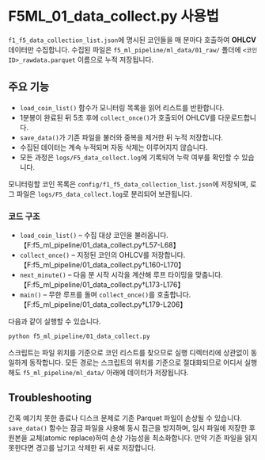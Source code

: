 # F5ML_01_data_collect.py 사용법

`f1_f5_data_collection_list.json`에 명시된 코인들을 매 분마다 호출하여
**OHLCV** 데이터만 수집합니다.
수집된 파일은 `f5_ml_pipeline/ml_data/01_raw/` 폴더에
`<코인ID>_rawdata.parquet` 이름으로 누적 저장됩니다.

## 주요 기능
- `load_coin_list()` 함수가 모니터링 목록을 읽어 리스트를 반환합니다.
- 1분봉이 완료된 뒤 5초 후에 `collect_once()`가 호출되어 OHLCV를 다운로드합니다.
- `save_data()`가 기존 파일을 불러와 중복을 제거한 뒤 누적 저장합니다.
- 수집된 데이터는 계속 누적되며 자동 삭제는 이루어지지 않습니다.
- 모든 과정은 `logs/F5_data_collect.log`에 기록되어 누락 여부를 확인할 수 있습니다.

모니터링할 코인 목록은 `config/f1_f5_data_collection_list.json`에 저장되며,
로그 파일은 `logs/F5_data_collect.log`로 분리되어 보관됩니다.

### 코드 구조
- `load_coin_list()` – 수집 대상 코인을 불러옵니다.【F:f5_ml_pipeline/01_data_collect.py†L57-L68】
- `collect_once()` – 지정된 코인의 OHLCV를 저장합니다.【F:f5_ml_pipeline/01_data_collect.py†L160-L170】
- `next_minute()` – 다음 분 시작 시각을 계산해 루프 타이밍을 맞춥니다.【F:f5_ml_pipeline/01_data_collect.py†L173-L176】
- `main()` – 무한 루프를 돌며 `collect_once()`를 호출합니다.【F:f5_ml_pipeline/01_data_collect.py†L179-L206】

다음과 같이 실행할 수 있습니다.
```bash
python f5_ml_pipeline/01_data_collect.py
```
스크립트는 파일 위치를 기준으로 코인 리스트를 찾으므로 실행 디렉터리에 상관없이
동일하게 동작합니다.
모든 경로는 스크립트의 위치를 기준으로 절대화되므로 어디서 실행해도 `f5_ml_pipeline/ml_data/` 아래에 데이터가 저장됩니다.

## Troubleshooting

간혹 예기치 못한 종료나 디스크 문제로 기존 Parquet 파일이 손상될 수 있습니다.
`save_data()` 함수는 잠금 파일을 사용해 동시 접근을 방지하며, 임시 파일에 저장한 후
원본을 교체(atomic replace)하여 손상 가능성을 최소화합니다.
만약 기존 파일을 읽지 못한다면 경고를 남기고 삭제한 뒤 새로 저장합니다.
